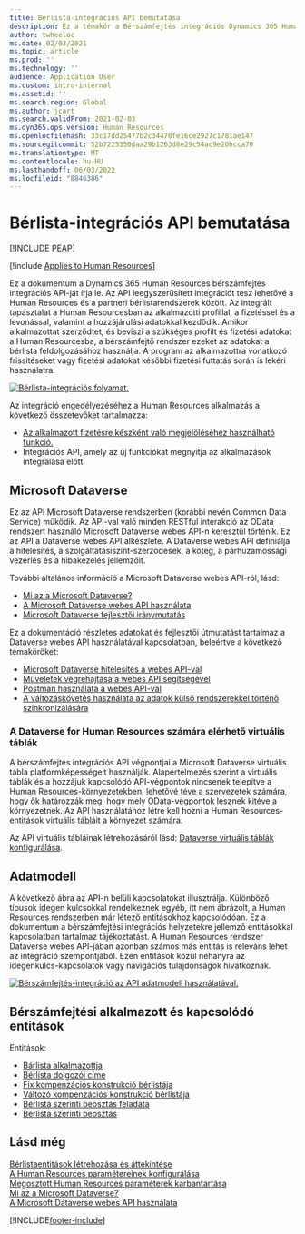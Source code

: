 ```yaml
---
title: Bérlista-integrációs API bemutatása
description: Ez a témakör a Bérszámfejtés integrációs Dynamics 365 Human Resources API-ját írja le.
author: twheeloc
ms.date: 02/03/2021
ms.topic: article
ms.prod: ''
ms.technology: ''
audience: Application User
ms.custom: intro-internal
ms.assetid: ''
ms.search.region: Global
ms.author: jcart
ms.search.validFrom: 2021-02-03
ms.dyn365.ops.version: Human Resources
ms.openlocfilehash: 33c17dd25477b2c34470fe16ce2927c1781ae147
ms.sourcegitcommit: 52b7225350daa29b1263d8e29c54ac9e20bcca70
ms.translationtype: MT
ms.contentlocale: hu-HU
ms.lasthandoff: 06/03/2022
ms.locfileid: "8846386"
---
```

# <a name="payroll-integration-api-introduction"></a>Bérlista-integrációs API bemutatása


[!INCLUDE [PEAP](../includes/peap-1.md)]

[!include [Applies to Human Resources](../includes/applies-to-hr.md)]

Ez a dokumentum a Dynamics 365 Human Resources bérszámfejtés integrációs API-ját írja le. Az API leegyszerűsített integrációt tesz lehetővé a Human Resources és a partneri bérlistarendszerek között. Az integrált tapasztalat a Human Resourcesban az alkalmazotti profillal, a fizetéssel és a levonással, valamint a hozzájárulási adatokkal kezdődik. Amikor alkalmazottat szerződtet, és beviszi a szükséges profilt és fizetési adatokat a Human Resourcesba, a bérszámfejtő rendszer ezeket az adatokat a bérlista feldolgozásához használja. A program az alkalmazottra vonatkozó frissítéseket vagy fizetési adatokat későbbi fizetési futtatás során is lekéri használatra.

[![Bérlista-integrációs folyamat.](media/hr-admin-integration-payroll-api-introduction-flow.png)](media/hr-admin-integration-payroll-api-introduction-flow-2.png#lightbox)

Az integráció engedélyezéséhez a Human Resources alkalmazás a következő összetevőket tartalmazza:

- [Az alkalmazott fizetésre készként való megjelöléséhez használható funkció.](hr-compensation-payroll.md)
- Integrációs API, amely az új funkciókat megnyitja az alkalmazások integrálása előtt.

## <a name="microsoft-dataverse"></a>Microsoft Dataverse

Ez az API Microsoft Dataverse rendszerben (korábbi nevén Common Data Service) működik. Az API-val való minden RESTful interakció az OData rendszert használó Microsoft Dataverse webes API-n keresztül történik. Ez az API a Dataverse webes API alkészlete. A Dataverse webes API definiálja a hitelesítés, a szolgáltatásiszint-szerződések, a köteg, a párhuzamossági vezérlés és a hibakezelés jellemzőit.

További általános információ a Microsoft Dataverse webes API-ról, lásd:

- [Mi az a Microsoft Dataverse?](/powerapps/maker/data-platform/data-platform-intro)
- [A Microsoft Dataverse webes API használata](/powerapps/developer/data-platform/webapi/overview)
- [Microsoft Dataverse fejlesztői iránymutatás](/powerapps/developer/data-platform)

Ez a dokumentáció részletes adatokat és fejlesztői útmutatást tartalmaz a Dataverse webes API használatával kapcsolatban, beleértve a következő témaköröket:

- [Microsoft Dataverse hitelesítés a webes API-val](/powerapps/developer/data-platform/webapi/authenticate-web-api)
- [Műveletek végrehajtása a webes API segítségével](/powerapps/developer/data-platform/webapi/perform-operations-web-api)
- [Postman használata a webes API-val](/powerapps/developer/data-platform/webapi/use-postman-web-api)
- [A változáskövetés használata az adatok külső rendszerekkel történő szinkronizálására](/powerapps/developer/data-platform/use-change-tracking-synchronize-data-external-systems)

### <a name="virtual-tables-for-human-resources-in-dataverse"></a>A Dataverse for Human Resources számára elérhető virtuális táblák

A bérszámfejtés integrációs API végpontjai a Microsoft Dataverse virtuális tábla platformképességeit használják. Alapértelmezés szerint a virtuális táblák és a hozzájuk kapcsolódó API-végpontok nincsenek telepítve a Human Resources-környezetekben, lehetővé téve a szervezetek számára, hogy ők határozzák meg, hogy mely OData-végpontok lesznek kitéve a környezetnek. Az API használatához létre kell hozni a Human Resources-entitások virtuális tábláit a környezet számára.

Az API virtuális tábláinak létrehozásáról lásd: [Dataverse virtuális táblák konfigurálása](./hr-admin-integration-common-data-service-virtual-entities.md).

## <a name="data-model"></a>Adatmodell

A következő ábra az API-n belüli kapcsolatokat illusztrálja. Különböző típusok idegen kulcsokkal rendelkeznek egyéb, itt nem ábrázolt, a Human Resources rendszerben már létező entitásokhoz kapcsolódóan. Ez a dokumentum a bérszámfejtési integrációs helyzetekre jellemző entitásokkal kapcsolatban tartalmaz tájékoztatást. A Human Resources rendszer Dataverse webes API-jában azonban számos más entitás is releváns lehet az integráció szempontjából. Ezen entitások közül néhányra az idegenkulcs-kapcsolatok vagy navigációs tulajdonságok hivatkoznak.

[![Bérszámfejtés-integráció az API adatmodell használatával.](media/hr-admin-payroll-api-data-model.png)](media/hr-admin-payroll-api-data-model.png#lightbox)

## <a name="payroll-employee-and-related-entities"></a>Bérszámfejtési alkalmazott és kapcsolódó entitások

Entitások:

- [Bárlista alkalmazottja](hr-admin-integration-payroll-api-payroll-employee.md)
- [Bérlista dolgozói címe](hr-admin-integration-payroll-api-payroll-worker-address.md)
- [Fix kompenzációs konstrukció bérlistája](hr-admin-integration-payroll-api-payroll-fixed-compensation-plan.md)
- [Változó kompenzációs konstrukció bérlistája](hr-admin-integration-payroll-api-payroll-variable-compensation-plan.md)
- [Bérlista szerinti beosztás feladata](hr-admin-integration-payroll-api-payroll-position-job.md)
- [Bérlista szerinti beosztás](hr-admin-integration-payroll-api-payroll-position.md)

## <a name="see-also"></a>Lásd még

[Bérlistaentitások létrehozása és áttekintése](hr-admin-integration-payroll-api-generate-review-entities.md)<br>
[A Human Resources paramétereinek konfigurálása](hr-setup-parameters.md)<br>
[Megosztott Human Resources paraméterek karbantartása](hr-setup-shared-parameters.md)<br>
[Mi az a Microsoft Dataverse?](/powerapps/maker/data-platform/data-platform-intro)<br>
[A Microsoft Dataverse webes API használata](/powerapps/developer/data-platform/webapi/overview)<br>

[!INCLUDE[footer-include](../includes/footer-banner.md)]

